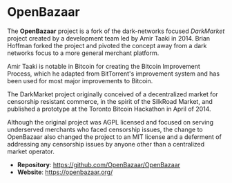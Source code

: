 # OpenBazaar

The **OpenBazaar** project is a fork of the dark-networks focused *DarkMarket* project created by a development team led by Amir Taaki in 2014. Brian Hoffman forked the project and pivoted the concept away from a dark networks focus to a more general merchant platform.

Amir Taaki is notable in Bitcoin for creating the Bitcoin Improvement Process, which he adapted from BitTorrent's improvement system and has been used for most major improvements to Bitcoin.

The DarkMarket project originally conceived of a decentralized market for censorship resistant commerce, in the spirit of the SilkRoad Market, and published a prototype at the Toronto Bitcoin Hackathon in April of 2014.

Although the original project was AGPL licensed and focused on serving underserved merchants who faced censorship issues, the change to OpenBazaar also changed the project to an MIT license and a deferment of addressing any censorship issues by anyone other than a centralized market operator.

- **Repository**: https://github.com/OpenBazaar/OpenBazaar
- **Website**: https://openbazaar.org/

